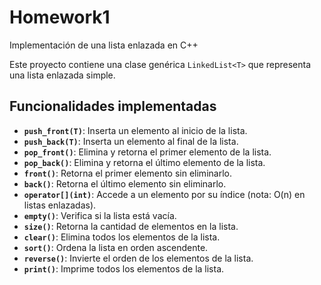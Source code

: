 # Homework1
Implementación de una lista enlazada en C++

Este proyecto contiene una clase genérica `LinkedList<T>` que representa una lista enlazada simple.

## Funcionalidades implementadas

- **`push_front(T)`**: Inserta un elemento al inicio de la lista.
- **`push_back(T)`**: Inserta un elemento al final de la lista.
- **`pop_front()`**: Elimina y retorna el primer elemento de la lista.
- **`pop_back()`**: Elimina y retorna el último elemento de la lista.
- **`front()`**: Retorna el primer elemento sin eliminarlo.
- **`back()`**: Retorna el último elemento sin eliminarlo.
- **`operator[](int)`**: Accede a un elemento por su índice (nota: O(n) en listas enlazadas).
- **`empty()`**: Verifica si la lista está vacía.
- **`size()`**: Retorna la cantidad de elementos en la lista.
- **`clear()`**: Elimina todos los elementos de la lista.
- **`sort()`**: Ordena la lista en orden ascendente.
- **`reverse()`**: Invierte el orden de los elementos de la lista.
- **`print()`**: Imprime todos los elementos de la lista.
